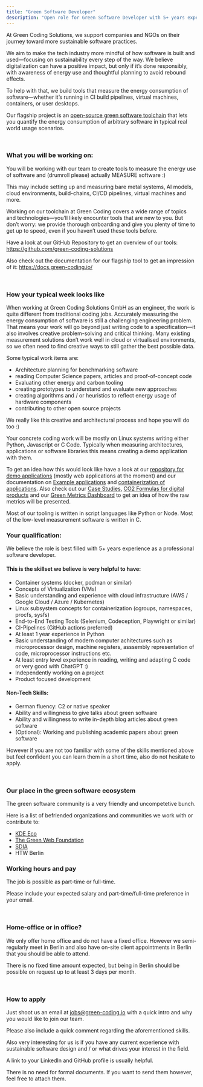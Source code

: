 ```yaml
---
title: "Green Software Developer"
description: "Open role for Green Software Developer with 5+ years experience at Green Coding Solutions GmbH to work on sustainable software."
---
```


At Green Coding Solutions, we support companies and NGOs on their journey toward more sustainable software practices.

We aim to make the tech industry more mindful of how software is built and used—focusing on sustainability every step of the way. We believe digitalization can have a positive impact, but only if it’s done responsibly, with awareness of energy use and thoughtful planning to avoid rebound effects.

To help with that, we build tools that measure the energy consumption of software—whether it’s running in CI build pipelines, virtual machines, containers, or user desktops.

Our flagship project is an [open-source green software toolchain](https://github.com/green-coding-solutions/green-metrics-tool) that lets you quantify the energy consumption of arbitrary software in typical real world usage scenarios.

&nbsp;

### What you will be working on:
You will be working with our team to create tools to measure the energy use of software and (drumroll please) actually MEASURE software :)

This may include setting up and measuring bare metal systems, AI models, cloud environments, build-chains, CI/CD pipelines, virtual machines and more.

Working on our toolchain at Green Coding covers a wide range of topics and technologies—you’ll likely encounter tools that are new to you. But don’t worry: we provide thorough onboarding and give you plenty of time to get up to speed, even if you haven’t used these tools before.

Have a look at our GitHub Repository to get an overview of our tools: https://github.com/green-coding-solutions

Also check out the documentation for our flagship tool to get an impression of it: https://docs.green-coding.io/

&nbsp;

### How your typical week looks like

When working at Green Coding Solutions GmbH as an engineer, the work is quite different from traditional coding jobs. Accurately measuring the energy consumption of software is still a challenging engineering problem. That means your work will go beyond just writing code to a specification—it also involves creative problem-solving and critical thinking. Many existing measurement solutions don’t work well in cloud or virtualised environments, so we often need to find creative ways to still gather the best possible data.

Some typical work items are:
- Architecture planning for benchmarking software
- reading Computer Science papers, articles and proof-of-concept code
- Evaluating other energy and carbon tooling
- creating prototypes to understand and evaluate new approaches
- creating algorithms and / or heuristics to reflect energy usage of hardware components
- contributing to other open source projects

We really like this creative and architectural process and hope you will do too :)

Your concrete coding work will be mostly on Linux systems writing either Python, Javascript or C Code.
Typically when measuring architectures, applications or software libraries this means creating a demo application with them.

To get an idea how this would look like have a look at our [repository for demo applications](https://github.com/green-coding-solutions/example-applications) (mostly web applications at the moment) and our documentation on [Example applications](https://docs.green-coding.io/docs/prologue/example-applications/) and [containerization of applications](https://docs.green-coding.io/docs/measuring/containerizing-applications/).
Also check out our [Case Studies](), [CO2 Formulas for digital products]() and our [Green Metrics Dashboard](https://metrics.green-coding.io) to get an idea of how the raw metrics will be presented.

Most of our tooling is written in script languages like Python or Node. Most of the low-level measurement software is written in C.


### Your qualification:

We believe the role is best filled with 5+ years experience as a professional software developer.

#### This is the skillset we believe is very helpful to have:
- Container systems (docker, podman or similar)
- Concepts of Virtualization (VMs)
- Basic understanding and experience with cloud infrastructure (AWS / Google Cloud / Azure / Kubernetes)
- Linux subsystem concepts for containerization (cgroups, namespaces, procfs, sysfs)
- End-to-End Testing Tools (Selenium, Codeception, Playwright or similar)
- CI-Pipelines (GitHub actions preferred)
- At least 1 year experience in Python
- Basic understanding of modern computer achitectures such as microprocessor design, machine registers, asssembly representation of code, microprocessor instructions etc.
- At least entry level experience in reading, writing and adapting C code or very good with ChatGPT :)
- Independently working on a project
- Product focused development

#### Non-Tech Skills:
- German fluency: C2 or native speaker
- Ability and willingness to give talks about green software
- Ability and willingness to write in-depth blog articles about green software
- (Optional): Working and publishing academic papers about green software

However if you are not too familiar with some of the skills mentioned above but feel confident you can learn them in a short time, also do not hesitate to apply.

&nbsp;

### Our place in the green software ecosystem

The green software community is a very friendly and uncompetetive bunch.

Here is a list of befriended organizations and communities we work with or contribute to:
- [KDE Eco](https://eco.kde.org/)
- [The Green Web Foundation](https://www.thegreenwebfoundation.org/)
- [SDIA](https://sdialliance.org)
- HTW Berlin


### Working hours and pay

The job is possible as part-time or full-time.

Please include your expected salary and part-time/full-time preference in your email.

&nbsp;

### Home-office or in office?

We only offer home office and do not have a fixed office. However we semi-regularly meet in Berlin and also have on-site client appointments in Berlin that you should be able to attend.

There is no fixed time amount expected, but being in Berlin should be possible on request up to at least 3 days per month.

&nbsp;

### How to apply
Just shoot us an email at jobs@green-coding.io with a quick intro and why you would like to join our team.

Please also include a quick comment regarding the aforementioned skills.

Also very interesting for us is if you have any current experience with sustainable software design and / or what drives your interest in the field.

A link to your LinkedIn and GitHub profile is usually helpful.


There is no need for formal documents. If you want to send them however, feel free to attach them.
